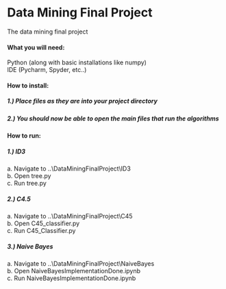 # Data Mining Final Project
The data mining final project

#### What you will need:  
Python (along with basic installations like numpy)  
IDE (Pycharm, Spyder, etc..)  

#### How to install:  
##### 1.) Place files as they are into your project directory  
##### 2.) You should now be able to open the main files that run the algorithms  

#### How to run:  
##### 1.) ID3  
  a. Navigate to ..\DataMiningFinalProject\ID3  
  b. Open tree.py  
  c. Run tree.py  
  
##### 2.) C4.5  
  a. Navigate to ..\DataMiningFinalProject\C45  
  b. Open C45_classifier.py  
  c. Run C45_Classifier.py  
  
##### 3.) Naive Bayes  
  a. Navigate to ..\DataMiningFinalProject\NaiveBayes  
  b. Open NaiveBayesImplementationDone.ipynb  
  c. Run NaiveBayesImplementationDone.ipynb  
